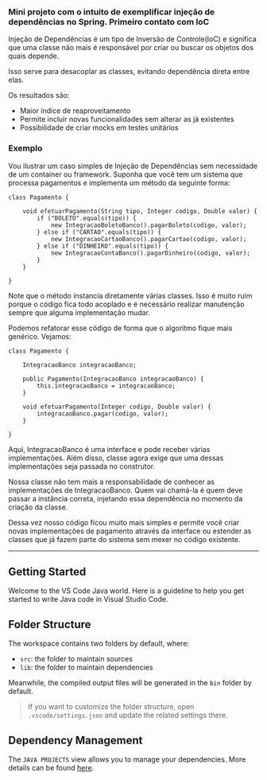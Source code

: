 ### Mini projeto com o intuito de exemplificar injeção de dependências no Spring. Primeiro contato com IoC

Injeção de Dependências é um tipo de Inversão de Controle(IoC) e significa que uma classe não mais é responsável por criar ou buscar os objetos dos quais depende.

Isso serve para desacoplar as classes, evitando dependência direta entre elas.

Os resultados são:

   - Maior índice de reaproveitamento
   - Permite incluir novas funcionalidades sem alterar as já existentes
   - Possibilidade de criar mocks em testes unitários



### Exemplo

Vou ilustrar um caso simples de Injeção de Dependências sem necessidade de um container ou framework.
Suponha que você tem um sistema que processa pagamentos e implementa um método da seguinte forma:

    class Pagamento {

        void efetuarPagamento(String tipo, Integer codigo, Double valor) {
            if ("BOLETO".equals(tipo)) {
                new IntegracaoBoletoBanco().pagarBoleto(codigo, valor);
            } else if ("CARTAO".equals(tipo)) {
                new IntegracaoCartaoBanco().pagarCartao(codigo, valor);
            } else if ("DINHEIRO".equals(tipo)) {
                new IntegracaoContaBanco().pagarDinheiro(codigo, valor);
            }
        }
        
    }

Note que o método instancia diretamente várias classes. Isso é muito ruim porque o código fica todo acoplado e é necessário realizar manutenção sempre que alguma implementação mudar.

Podemos refatorar esse código de forma que o algoritmo fique mais genérico. Vejamos:

    class Pagamento { 

        IntegracaoBanco integracaoBanco;

        public Pagamento(IntegracaoBanco integracaoBanco) {
            this.integracaoBanco = integracaoBanco;
        }

        void efetuarPagamento(Integer codigo, Double valor) {
            integracaoBanco.pagar(codigo, valor);
        }

    }

Aqui, IntegracaoBanco é uma interface e pode receber várias implementações. Além disso, classe agora exige que uma dessas implementações seja passada no construtor.

Nossa classe não tem mais a responsabilidade de conhecer as implementações de IntegracaoBanco. Quem vai chamá-la é quem deve passar a instância correta, injetando essa dependência no momento da criação da classe.

Dessa vez nosso código ficou muito mais simples e permite você criar novas implementações de pagamento através da interface ou estender as classes que já fazem parte do sistema sem mexer no código existente.




-------------------------------------------------------------------------------------------------------------------------
## Getting Started

Welcome to the VS Code Java world. Here is a guideline to help you get started to write Java code in Visual Studio Code.

## Folder Structure

The workspace contains two folders by default, where:

- `src`: the folder to maintain sources
- `lib`: the folder to maintain dependencies

Meanwhile, the compiled output files will be generated in the `bin` folder by default.

> If you want to customize the folder structure, open `.vscode/settings.json` and update the related settings there.

## Dependency Management

The `JAVA PROJECTS` view allows you to manage your dependencies. More details can be found [here](https://github.com/microsoft/vscode-java-dependency#manage-dependencies).
